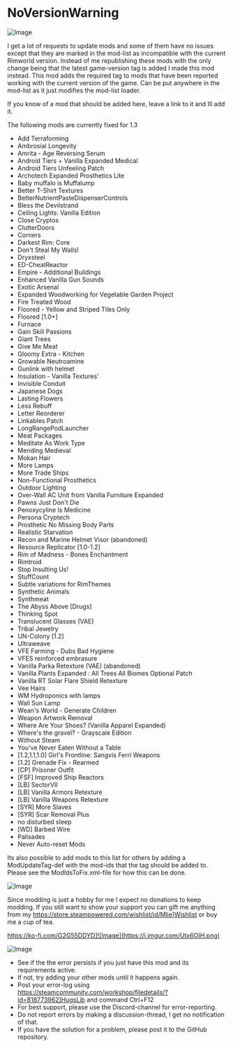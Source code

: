 # NoVersionWarning

![Image](https://i.imgur.com/buuPQel.png)


I get a lot of requests to update mods and some of them have no issues except that they are marked in the mod-list as incompatible with the current Rimworld version.
Instead of me republishing these mods with the only change being that the latest game-version tag is added I made this mod instead.
This mod adds the required tag to mods that have been reported working with the current version of the game.
Can be put anywhere in the mod-list as it just modifies the mod-list loader.

If you know of a mod that should be added here, leave a link to it and Ill add it. 

The following mods are currently fixed for 1.3


- Add Terraforming
- Ambrosial Longevity
- Amrita - Age Reversing Serum
- Android Tiers + Vanilla Expanded Medical
- Android Tiers Unfeeling Patch
- Archotech Expanded Prosthetics Lite
- Baby muffalo is Muffalump
- Better T-Shirt Textures
- BetterNutrientPasteDispenserControls
- Bless the Devilstrand
- Ceiling Lights: Vanilla Edition
- Close Cryptos
- ClutterDoors
- Corners
- Darkest Rim: Core
- Don't Steal My Walls!
- Dryxsteel
- ED-CheatReactor
- Empire - Additional Buildings
- Enhanced Vanilla Gun Sounds
- Exotic Arsenal
- Expanded Woodworking for Vegetable Garden Project
- Fire Treated Wood
- Floored - Yellow and Striped Tiles Only
- Floored [1.0+]
- Furnace
- Gain Skill Passions
- Giant Trees
- Give Me Meat
- Gloomy Extra - Kitchen
- Growable Neutroamine
- Gunlink with helmet
- Insulation - Vanilla Textures'
- Invisible Conduit
- Japanese Dogs
- Lasting Flowers
- Less Rebuff
- Letter Reorderer
- Linkables Patch
- LongRangePodLauncher
- Meat Packages
- Meditate As Work Type
- Mending Medieval
- Mokan Hair
- More Lamps
- More Trade Ships
- Non-Functional Prosthetics
- Outdoor Lighting
- Over-Wall AC Unit from Vanilla Furniture Expanded
- Pawns Just Don't Die
- Penoxycyline Is Medicine
- Persona Cryptech
- Prosthetic No Missing Body Parts
- Realistic Starvation
- Recon and Marine Helmet Visor (abandoned) 
- Resource Replicator [1.0-1.2]
- Rim of Madness - Bones Enchantment
- Rimtroid
- Stop Insulting Us!
- StuffCount
- Subtle variations for RimThemes
- Synthetic Animals 
- Synthmeat
- The Abyss Above [Drugs]
- Thinking Spot
- Translucent Glasses (VAE)
- Tribal Jewelry
- UN-Colony [1.2]
- Ultraweave
- VFE Farming - Dubs Bad Hygiene
- VFES reinforced embrasure
- Vanilla Parka Retexture (VAE) (abandoned)
- Vanilla Plants Expanded : All Trees All Biomes Optional Patch
- Vanilla RT Solar Flare Shield Retexture
- Vee Hairs
- WM Hydroponics with lamps
- Wall Sun Lamp
- Wean's World - Generate Children
- Weapon Artwork Removal
- Where Are Your Shoes? (Vanilla Apparel Expanded)
- Where's the gravel? - Grayscale Edition
- Without Steam
- You've Never Eaten Without a Table
- [1.2,1.1,1.0] Girl's Frontline: Sangvis Ferri Weapons
- [1.2] Grenade Fix - Rearmed
- [CP] Prisoner Outfit
- [FSF] Improved Ship Reactors
- [LB] SectorVII
- [LB] Vanilla Armors Retexture
- [LB] Vanilla Weapons Retexture
- [SYR] More Slaves 
- [SYR] Scar Removal Plus
- no disturbed sleep
- [WD] Barbed Wire
- Palisades
- Never Auto-reset Mods



Its also possible to add mods to this list for others by adding a ModUpdateTag-def with the mod-ids that the tag should be added to. Please see the ModIdsToFix.xml-file for how this can be done.
	
![Image](https://i.imgur.com/O0IIlYj.png)

Since modding is just a hobby for me I expect no donations to keep modding. If you still want to show your support you can gift me anything from my https://store.steampowered.com/wishlist/id/Mlie]Wishlist or buy me a cup of tea.

https://ko-fi.com/G2G55DDYD]![Image](https://i.imgur.com/Utx6OIH.png)


![Image](https://i.imgur.com/PwoNOj4.png)



-  See if the the error persists if you just have this mod and its requirements active.
-  If not, try adding your other mods until it happens again.
-  Post your error-log using https://steamcommunity.com/workshop/filedetails/?id=818773962]HugsLib and command Ctrl+F12
-  For best support, please use the Discord-channel for error-reporting.
-  Do not report errors by making a discussion-thread, I get no notification of that.
-  If you have the solution for a problem, please post it to the GitHub repository.




